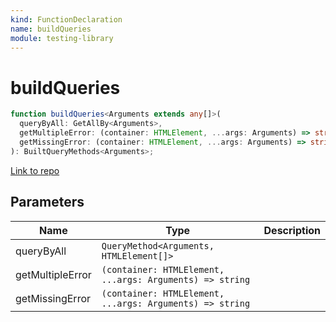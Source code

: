 ```yaml
---
kind: FunctionDeclaration
name: buildQueries
module: testing-library
---
```


# buildQueries

```ts
function buildQueries<Arguments extends any[]>(
  queryByAll: GetAllBy<Arguments>,
  getMultipleError: (container: HTMLElement, ...args: Arguments) => string,
  getMissingError: (container: HTMLElement, ...args: Arguments) => string
): BuiltQueryMethods<Arguments>;
```

[Link to repo](https://github.com/testing-library/angular-testing-library/blob/master/node_modules/@testing-library/dom/types/query-helpers.d.ts#L58-L62)

## Parameters

| Name             | Type                                                     | Description |
| ---------------- | -------------------------------------------------------- | ----------- |
| queryByAll       | `QueryMethod<Arguments, HTMLElement[]>`                  |             |
| getMultipleError | `(container: HTMLElement, ...args: Arguments) => string` |             |
| getMissingError  | `(container: HTMLElement, ...args: Arguments) => string` |             |
